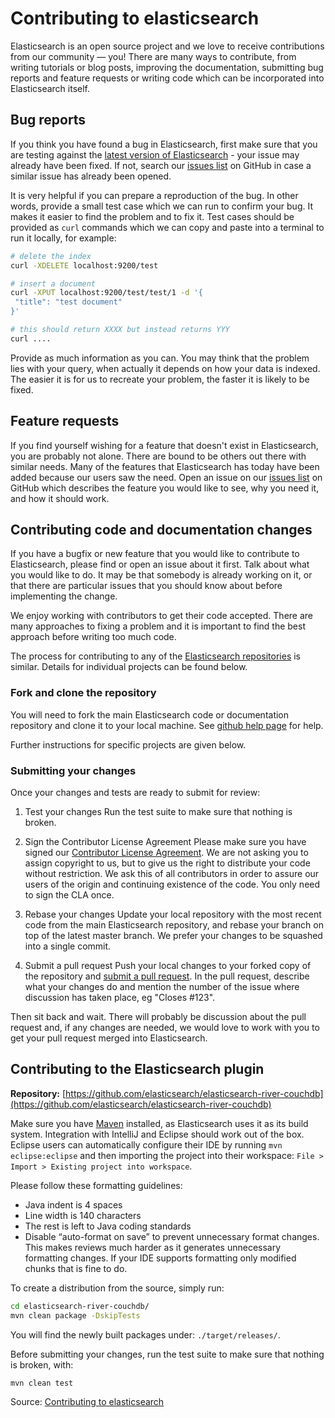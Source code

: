 Contributing to elasticsearch
=============================

Elasticsearch is an open source project and we love to receive contributions from our community — you! There are many ways to contribute, from writing tutorials or blog posts, improving the documentation, submitting bug reports and feature requests or writing code which can be incorporated into Elasticsearch itself.

Bug reports
-----------

If you think you have found a bug in Elasticsearch, first make sure that you are testing against the [latest version of Elasticsearch](http://www.elasticsearch.org/download/) - your issue may already have been fixed. If not, search our [issues list](https://github.com/elasticsearch/elasticsearch/issues) on GitHub in case a similar issue has already been opened.

It is very helpful if you can prepare a reproduction of the bug. In other words, provide a small test case which we can run to confirm your bug. It makes it easier to find the problem and to fix it. Test cases should be provided as `curl` commands which we can copy and paste into a terminal to run it locally, for example:

```sh
# delete the index
curl -XDELETE localhost:9200/test

# insert a document
curl -XPUT localhost:9200/test/test/1 -d '{
 "title": "test document"
}'

# this should return XXXX but instead returns YYY
curl ....
```

Provide as much information as you can. You may think that the problem lies with your query, when actually it depends on how your data is indexed. The easier it is for us to recreate your problem, the faster it is likely to be fixed.

Feature requests
----------------

If you find yourself wishing for a feature that doesn't exist in Elasticsearch, you are probably not alone. There are bound to be others out there with similar needs. Many of the features that Elasticsearch has today have been added because our users saw the need.
Open an issue on our [issues list](https://github.com/elasticsearch/elasticsearch/issues) on GitHub which describes the feature you would like to see, why you need it, and how it should work.

Contributing code and documentation changes
-------------------------------------------

If you have a bugfix or new feature that you would like to contribute to Elasticsearch, please find or open an issue about it first. Talk about what you would like to do. It may be that somebody is already working on it, or that there are particular issues that you should know about before implementing the change.

We enjoy working with contributors to get their code accepted. There are many approaches to fixing a problem and it is important to find the best approach before writing too much code.

The process for contributing to any of the [Elasticsearch repositories](https://github.com/elasticsearch/) is similar. Details for individual projects can be found below.

### Fork and clone the repository

You will need to fork the main Elasticsearch code or documentation repository and clone it to your local machine. See
[github help page](https://help.github.com/articles/fork-a-repo) for help.

Further instructions for specific projects are given below.

### Submitting your changes

Once your changes and tests are ready to submit for review:

1. Test your changes
Run the test suite to make sure that nothing is broken.

2. Sign the Contributor License Agreement
Please make sure you have signed our [Contributor License Agreement](http://www.elasticsearch.org/contributor-agreement/). We are not asking you to assign copyright to us, but to give us the right to distribute your code without restriction. We ask this of all contributors in order to assure our users of the origin and continuing existence of the code. You only need to sign the CLA once.

3. Rebase your changes
Update your local repository with the most recent code from the main Elasticsearch repository, and rebase your branch on top of the latest master branch. We prefer your changes to be squashed into a single commit.

4. Submit a pull request
Push your local changes to your forked copy of the repository and [submit a pull request](https://help.github.com/articles/using-pull-requests). In the pull request, describe what your changes do and mention the number of the issue where discussion has taken place, eg "Closes #123".

Then sit back and wait. There will probably be discussion about the pull request and, if any changes are needed, we would love to work with you to get your pull request merged into Elasticsearch.


Contributing to the Elasticsearch plugin
----------------------------------------

**Repository:** [https://github.com/elasticsearch/elasticsearch-river-couchdb](https://github.com/elasticsearch/elasticsearch-river-couchdb)

Make sure you have [Maven](http://maven.apache.org) installed, as Elasticsearch uses it as its build system. Integration with IntelliJ and Eclipse should work out of the box. Eclipse users can automatically configure their IDE by running `mvn eclipse:eclipse` and then importing the project into their workspace: `File > Import > Existing project into workspace`.

Please follow these formatting guidelines:

* Java indent is 4 spaces
* Line width is 140 characters
* The rest is left to Java coding standards
* Disable “auto-format on save” to prevent unnecessary format changes. This makes reviews much harder as it generates unnecessary formatting changes. If your IDE supports formatting only modified chunks that is fine to do.

To create a distribution from the source, simply run:

```sh
cd elasticsearch-river-couchdb/
mvn clean package -DskipTests
```

You will find the newly built packages under: `./target/releases/`.

Before submitting your changes, run the test suite to make sure that nothing is broken, with:

```sh
mvn clean test
```

Source: [Contributing to elasticsearch](http://www.elasticsearch.org/contributing-to-elasticsearch/)